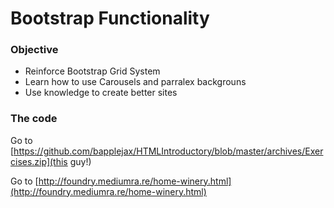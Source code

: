 # Bootstrap Functionality

### Objective

* Reinforce Bootstrap Grid System
* Learn how to use Carousels and parralex backgrouns
* Use knowledge to create better sites

### The code

Go to [https://github.com/bapplejax/HTMLIntroductory/blob/master/archives/Exercises.zip](this guy!)

Go to [http://foundry.mediumra.re/home-winery.html](http://foundry.mediumra.re/home-winery.html)
